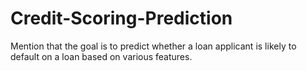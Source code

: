 # Credit-Scoring-Prediction
Mention that the goal is to predict whether a loan applicant is likely to default on a loan based on various features.
